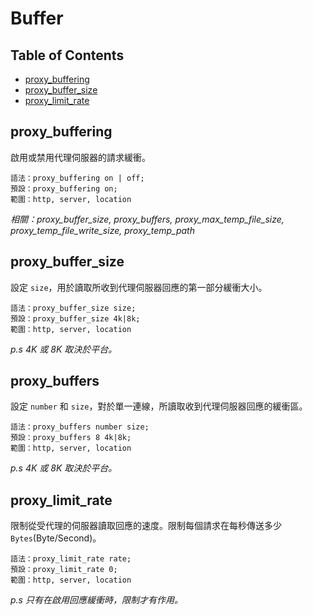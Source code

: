 # Buffer

## Table of Contents
- [proxy_buffering](#proxy_buffering)
- [proxy_buffer_size](#proxy_buffer_size)
- [proxy_limit_rate](#proxy_limit_rate)

## proxy_buffering
啟用或禁用代理伺服器的請求緩衝。

```nginx
語法：proxy_buffering on | off;
預設：proxy_buffering on;
範圍：http, server, location
```
*相關：proxy_buffer_size, proxy_buffers, proxy_max_temp_file_size, proxy_temp_file_write_size, proxy_temp_path*

## proxy_buffer_size
設定 `size`，用於讀取所收到代理伺服器回應的第一部分緩衝大小。

```nginx
語法：proxy_buffer_size size;
預設：proxy_buffer_size 4k|8k;
範圍：http, server, location
```
*p.s 4K 或 8K 取決於平台。*

## proxy_buffers
設定 `number` 和 `size`，對於單一連線，所讀取收到代理伺服器回應的緩衝區。

```nginx
語法：proxy_buffers number size;
預設：proxy_buffers 8 4k|8k;
範圍：http, server, location
```
*p.s 4K 或 8K 取決於平台。*

## proxy_limit_rate
限制從受代理的伺服器讀取回應的速度。限制每個請求在每秒傳送多少 `Bytes`(Byte/Second)。 

```nginx
語法：proxy_limit_rate rate;
預設：proxy_limit_rate 0;
範圍：http, server, location
```
*p.s 只有在啟用回應緩衝時，限制才有作用。*
